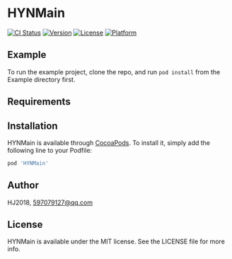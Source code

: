 # HYNMain

[![CI Status](http://img.shields.io/travis/HJ2018/HYNMain.svg?style=flat)](https://travis-ci.org/HJ2018/HYNMain)
[![Version](https://img.shields.io/cocoapods/v/HYNMain.svg?style=flat)](http://cocoapods.org/pods/HYNMain)
[![License](https://img.shields.io/cocoapods/l/HYNMain.svg?style=flat)](http://cocoapods.org/pods/HYNMain)
[![Platform](https://img.shields.io/cocoapods/p/HYNMain.svg?style=flat)](http://cocoapods.org/pods/HYNMain)

## Example

To run the example project, clone the repo, and run `pod install` from the Example directory first.

## Requirements

## Installation

HYNMain is available through [CocoaPods](http://cocoapods.org). To install
it, simply add the following line to your Podfile:

```ruby
pod 'HYNMain'
```

## Author

HJ2018, 597079127@qq.com

## License

HYNMain is available under the MIT license. See the LICENSE file for more info.
